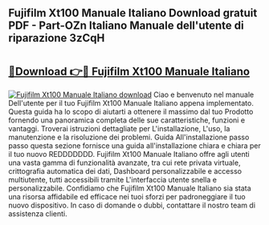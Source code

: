 ## Fujifilm Xt100 Manuale Italiano Download gratuit PDF - Part-OZn Italiano Manuale dell'utente di riparazione 3zCqH

# <h2><a href="http://df9shql.blite.top/?on=Fujifilm+Xt100+Manuale+Italiano">🔗Download 👉🔴 Fujifilm Xt100 Manuale Italiano</a></h2>

[![Fujifilm Xt100 Manuale Italiano download](https://i.imgur.com/lujVjoI.png)](http://df9shql.blite.top/?on=Fujifilm+Xt100+Manuale+Italiano)
Ciao e benvenuto nel manuale Dell'utente per il tuo Fujifilm Xt100 Manuale Italiano appena implementato. Questa guida ha lo scopo di aiutarti a ottenere il massimo dal tuo Prodotto fornendo una panoramica completa delle sue caratteristiche, funzioni e vantaggi. Troverai istruzioni dettagliate per L'installazione, L'uso, la manutenzione e la risoluzione dei problemi. Guida All'installazione passo passo questa sezione fornisce una guida all'installazione chiara e chiara per il tuo nuovo REDDDDDDD. Fujifilm Xt100 Manuale Italiano offre agli utenti una vasta gamma di funzionalità avanzate, tra cui rete privata virtuale, crittografia automatica dei dati, Dashboard personalizzabile e accesso multiutente, tutti accessibili tramite L'interfaccia utente snella e personalizzabile. Confidiamo che Fujifilm Xt100 Manuale Italiano sia stata una risorsa affidabile ed efficace nei tuoi sforzi per padroneggiare il tuo nuovo dispositivo. In caso di domande o dubbi, contattare il nostro team di assistenza clienti.

